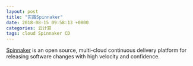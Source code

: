 ```yaml
---
layout: post
title: "实践Spinnaker"
date: 2018-08-15 09:58:13 +0800
categories: 云计算
tags: cloud Spinnaker CD
---
```


[Spinnaker](https://www.spinnaker.io/) is an open source, multi-cloud continuous delivery platform for releasing software changes with high velocity and confidence.